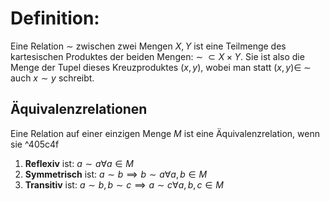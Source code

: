 # Definition:
Eine Relation $\sim$ zwischen zwei Mengen $X, Y$ ist eine Teilmenge des kartesischen Produktes der beiden Mengen: $\sim \; \subset X \times Y$. Sie ist also die Menge der Tupel dieses Kreuzproduktes $(x, y)$, wobei man statt $(x, y) \in \; \sim$ auch $x \sim y$ schreibt.

## Äquivalenzrelationen
Eine Relation auf einer einzigen Menge $M$ ist eine Äquivalenzrelation, wenn sie ^405c4f
1. **Reflexiv** ist: $a \sim a \forall a \in M$
2. **Symmetrisch** ist: $a \sim b \implies b \sim a \forall a,b \in M$
3. **Transitiv** ist: $a \sim b, b \sim c \implies a \sim c \forall a,b,c \in M$
